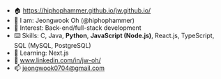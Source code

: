 - 🏠 https://hiphophammer.github.io/jw.github.io/
- 👋 I am:      Jeongwook Oh (@hiphophammer)
- 👀 Interest:  Back-end/full-stack development
- ⌨️ Skills:    C, Java, **Python**, **JavaScript (Node.js)**, React.js, TypeScript, SQL (MySQL, PostgreSQL)
- 🌱 Learning:  Next.js
- 👥 www.linkedin.com/in/jw-oh/
- 📫 jeongwook0704@gmail.com

<!---
hiphophammer/hiphophammer is a ✨ special ✨ repository because its `README.md` (this file) appears on your GitHub profile.
You can click the Preview link to take a look at your changes.
--->
